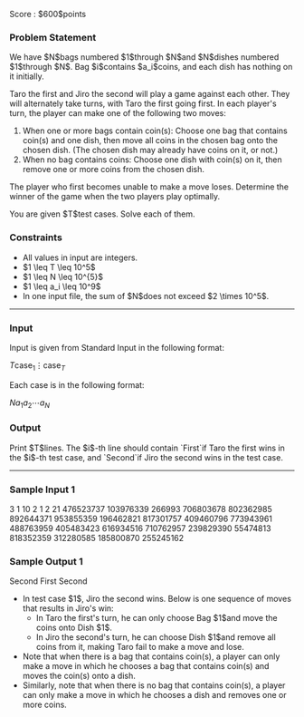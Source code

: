 
<div>

<span>

<span>

<p>
Score : $600$points
</p>

<div>

<section>

### **Problem Statement**

<p>
We have $N$bags numbered $1$through $N$and $N$dishes numbered $1$through $N$.
Bag $i$contains $a_i$coins, and each dish has nothing on it initially.
</p>

<p>
Taro the first and Jiro the second will play a game against each other.
They will alternately take turns, with Taro the first going first.
In each player's turn, the player can make one of the following two moves:
</p>

<ol>

<li>
When one or more bags contain coin(s): Choose one bag that contains coin(s) and one dish, then move all coins in the chosen bag onto the chosen dish. (The chosen dish may already have coins on it, or not.)
</li>

<li>
When no bag contains coins: Choose one dish with coin(s) on it, then remove one or more coins from the chosen dish.
</li>

</ol>

<p>
The player who first becomes unable to make a move loses. Determine the winner of the game when the two players play optimally.
</p>

<p>
You are given $T$test cases. Solve each of them.
</p>

</section>

</div>

<div>

<section>

### **Constraints**

<ul>

<li>
All values in input are integers.
</li>

<li>
$1 \leq T \leq 10^5$
</li>

<li>
$1 \leq N \leq 10^{5}$
</li>

<li>
$1 \leq a_i \leq 10^9$
</li>

<li>
In one input file, the sum of $N$does not exceed $2 \times 10^5$.
</li>

</ul>

</section>

</div>

---

<div>

<div>

<section>

### **Input**

<p>
Input is given from Standard Input in the following format:
</p>

<div>

$T$$\mathrm{case}_1$$\vdots$$\mathrm{case}_T$
</div>

<p>
Each case is in the following format:
</p>

<div>

$N$$a_1$$a_2$$\cdots$$a_N$
</div>

</section>

</div>

<div>

<section>

### **Output**

<p>
Print $T$lines. The $i$-th line should contain `First`if Taro the first wins in the $i$-th test case, and `Second`if Jiro the second wins in the test case.
</p>

</section>

</div>

</div>

---

<div>

<section>

### **Sample Input 1**

<div>

3
1
10
2
1 2
21
476523737 103976339 266993 706803678 802362985 892644371 953855359 196462821 817301757 409460796 773943961 488763959 405483423 616934516 710762957 239829390 55474813 818352359 312280585 185800870 255245162

</div>

</section>

</div>

<div>

<section>

### **Sample Output 1**

<div>

Second
First
Second

</div>

<ul>

<li>
In test case $1$, Jiro the second wins. Below is one sequence of moves that results in Jiro's win:
<ul>

<li>
In Taro the first's turn, he can only choose Bag $1$and move the coins onto Dish $1$.
</li>

<li>
In Jiro the second's turn, he can choose Dish $1$and remove all coins from it, making Taro fail to make a move and lose.
</li>

</ul>

</li>

<li>
Note that when there is a bag that contains coin(s), a player can only make a move in which he chooses a bag that contains coin(s) and moves the coin(s) onto a dish.
</li>

<li>
Similarly, note that when there is no bag that contains coin(s), a player can only make a move in which he chooses a dish and removes one or more coins.
</li>

</ul>

</section>

</div>

</span>

</span>

</div>
